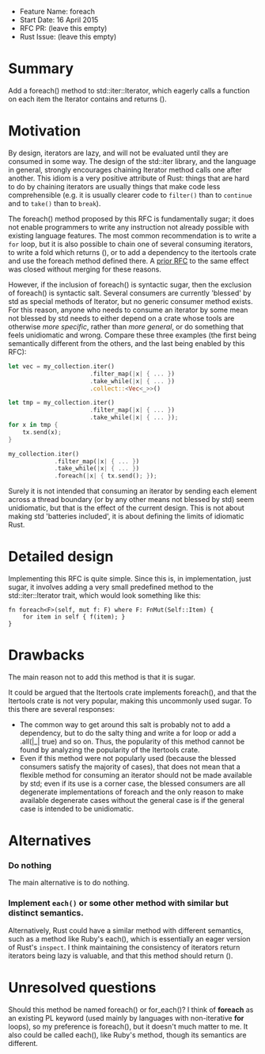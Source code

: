 - Feature Name: foreach
- Start Date: 16 April 2015
- RFC PR: (leave this empty)
- Rust Issue: (leave this empty)

# Summary

Add a foreach() method to std::iter::Iterator, which eagerly calls a function on
each item the Iterator contains and returns ().

# Motivation

By design, iterators are lazy, and will not be evaluated until they are consumed
in some way. The design of the std::iter library, and the language in general,
strongly encourages chaining Iterator method calls one after another. This idiom
is a very positive attribute of Rust: things that are hard to do by chaining
iterators are usually things that make code less comprehensible (e.g. it is
usually clearer code to `filter()` than to `continue` and to `take()` than to
`break`).

The foreach() method proposed by this RFC is fundamentally sugar; it does not
enable programmers to write any instruction not already possible with existing
language features. The most common recommendation is to write a `for` loop, but
it is also possible to chain one of several consuming iterators, to write a fold
which returns (), or to add a dependency to the itertools crate and use the
foreach method defined there. A [prior RFC](https://github.com/rust-lang/rfcs/pull/582)
to the same effect was closed without merging for these reasons.

However, if the inclusion of foreach() is syntactic sugar, then the exclusion of
foreach() is syntactic salt. Several consumers are currently 'blessed' by std as
special methods of Iterator, but no generic consumer method exists. For this
reason, anyone who needs to consume an iterator by some mean not blessed by std
needs to either depend on a crate whose tools are otherwise _more specific_,
rather than _more general_, or do something that feels unidiomatic and wrong.
Compare these three examples (the first being semantically different from the
others, and the last being enabled by this RFC):

```rust
let vec = my_collection.iter()
                       .filter_map(|x| { ... })
                       .take_while(|x| { ... })
                       .collect::<Vec<_>>()
```
```rust
let tmp = my_collection.iter()
                       .filter_map(|x| { ... })
                       .take_while(|x| { ... });
for x in tmp {
    tx.send(x);
}
```
```rust
my_collection.iter()
             .filter_map(|x| { ... })
             .take_while(|x| { ... })
             .foreach(|x| { tx.send(); });
```

Surely it is not intended that consuming an iterator by sending each element
across a thread boundary (or by any other means not blessed by std) seem
unidiomatic, but that is the effect of the current design. This is not about
making std 'batteries included', it is about defining the limits of idiomatic
Rust.

# Detailed design

Implementing this RFC is quite simple. Since this is, in implementation, just
sugar, it involves adding a very small predefined method to the
std::iter::Iterator trait, which would look something like this:

```
fn foreach<F>(self, mut f: F) where F: FnMut(Self::Item) {
    for item in self { f(item); }
}
```

# Drawbacks

The main reason not to add this method is that it is sugar.

It could be argued that the Itertools crate implements foreach(), and that the
Itertools crate is not very popular, making this uncommonly used sugar. To this
there are several responses:
  * The common way to get around this salt is probably not to add a dependency,
    but to do the salty thing and write a for loop or add a .all(|_| true) and
    so on. Thus, the popularity of this method cannot be found by analyzing the
    popularity of the Itertools crate.
  * Even if this method were not popularly used (because the blessed consumers
    satisfy the majority of cases), that does not mean that a flexible method
    for consuming an iterator should not be made available by std; even if its
    use is a corner case, the blessed consumers are all degenerate
    implementations of foreach and the only reason to make available degenerate
    cases without the general case is if the general case is intended to be
    unidiomatic.

# Alternatives

### Do nothing

The main alternative is to do nothing.

### Implement `each()` or some other method with similar but distinct semantics.

Alternatively, Rust could have a similar method with different semantics, such
as a method like Ruby's each(), which is essentially an eager version of Rust's
`inspect`. I think maintaining the consistency of iterators return iterators
being lazy is valuable, and that this method should return ().

# Unresolved questions

Should this method be named foreach() or for_each()? I think of __foreach__ as
an existing PL keyword (used mainly by languages with non-iterative __for__
loops), so my preference is foreach(), but it doesn't much matter to me. It also
could be called each(), like Ruby's method, though its semantics are different.
